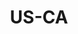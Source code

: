 ---
post_id:    2018-US-CA
title:      US-CA
images:
  - ext:    00.jpg
    width:  2400
    height: 3000
    meta:   Sonoma Coast, CA
tags:
  - U.S.
---
